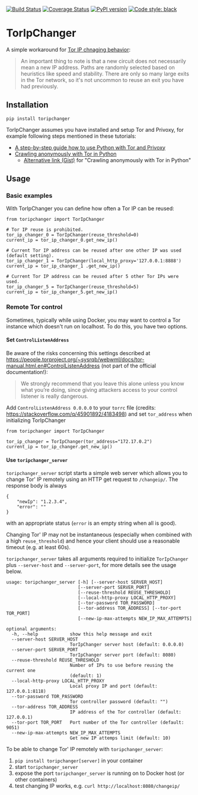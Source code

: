 [![Build Status](https://travis-ci.org/DusanMadar/TorIpChanger.svg?branch=master)](https://travis-ci.org/DusanMadar/TorIpChanger)
[![Coverage Status](https://coveralls.io/repos/github/DusanMadar/TorIpChanger/badge.svg?branch=master)](https://coveralls.io/github/DusanMadar/TorIpChanger?branch=master)
[![PyPI version](https://badge.fury.io/py/toripchanger.svg)](https://badge.fury.io/py/toripchanger)
[![Code style: black](https://img.shields.io/badge/code%20style-black-000000.svg)](https://github.com/ambv/black)


# TorIpChanger

A simple workaround for [Tor IP chnaging behavior](https://stem.torproject.org/faq.html#how-do-i-request-a-new-identity-from-tor):

> An important thing to note is that a new circuit does not necessarily mean a new IP address. Paths are randomly selected based on heuristics like speed and stability. There are only so many large exits in the Tor network, so it's not uncommon to reuse an exit you have had previously.

## Installation

```
pip install toripchanger
```

TorIpChanger assumes you have installed and setup Tor and Privoxy, for example following steps mentioned in these tutorials:

* [A step-by-step guide how to use Python with Tor and Privoxy](https://gist.github.com/DusanMadar/8d11026b7ce0bce6a67f7dd87b999f6b)
* [Crawling anonymously with Tor in Python](http://sacharya.com/crawling-anonymously-with-tor-in-python/)
  * [Alternative link (Gist)](https://gist.github.com/KhepryQuixote/46cf4f3b999d7f658853) for "Crawling anonymously with Tor in Python"


## Usage

### Basic examples

With TorIpChanger you can define how often a Tor IP can be reused:

```
from toripchanger import TorIpChanger

# Tor IP reuse is prohibited.
tor_ip_changer_0 = TorIpChanger(reuse_threshold=0)
current_ip = tor_ip_changer_0.get_new_ip()

# Current Tor IP address can be reused after one other IP was used (default setting).
tor_ip_changer_1 = TorIpChanger(local_http_proxy='127.0.0.1:8888')
current_ip = tor_ip_changer_1 .get_new_ip()

# Current Tor IP address can be reused after 5 other Tor IPs were used.
tor_ip_changer_5 = TorIpChanger(reuse_threshold=5)
current_ip = tor_ip_changer_5.get_new_ip()
```

### Remote Tor control

Sometimes, typically while using Docker, you may want to control a Tor instance
which doesn't run on localhost. To do this, you have two options.

#### Set `ControlListenAddress`

Be aware of the risks concerning this settings described at https://people.torproject.org/~sysrqb/webwml/docs/tor-manual.html.en#ControlListenAddress (not part of the official documentation!):

> We strongly recommend that you leave this alone unless you know what you’re doing, since giving attackers access to your control listener is really dangerous.

Add `ControlListenAddress 0.0.0.0` to your `torrc` file (credits: https://stackoverflow.com/q/45901892/4183498) and set `tor_address` when initializing TorIpChanger

```
from toripchanger import TorIpChanger

tor_ip_changer = TorIpChanger(tor_address="172.17.0.2")
current_ip = tor_ip_changer.get_new_ip()
```


#### Use `toripchanger_server`

`toripchanger_server` script starts a simple web server which allows you to change Tor' IP remotely using an HTTP get request to `/changeip/`. The response body is always

```
{
    "newIp": "1.2.3.4",
    "error": ""
}
```
with an appropriate status (`error` is an empty string when all is good).

Changing Tor' IP may not be instantaneous (especially when combined with a high `reuse_threshold`) and hence your client should use a reasonable timeout (e.g. at least 60s).

`toripchanger_server` takes all arguments required to initialize `TorIpChanger` plus `--server-host` and `--server-port`, for more details see the usage below.

```
usage: toripchanger_server [-h] [--server-host SERVER_HOST]
                           [--server-port SERVER_PORT]
                           [--reuse-threshold REUSE_THRESHOLD]
                           [--local-http-proxy LOCAL_HTTP_PROXY]
                           [--tor-password TOR_PASSWORD]
                           [--tor-address TOR_ADDRESS] [--tor-port TOR_PORT]
                           [--new-ip-max-attempts NEW_IP_MAX_ATTEMPTS]

optional arguments:
  -h, --help            show this help message and exit
  --server-host SERVER_HOST
                        TorIpChanger server host (default: 0.0.0.0)
  --server-port SERVER_PORT
                        TorIpChanger server port (default: 8080)
  --reuse-threshold REUSE_THRESHOLD
                        Number of IPs to use before reusing the current one
                        (default: 1)
  --local-http-proxy LOCAL_HTTP_PROXY
                        Local proxy IP and port (default: 127.0.0.1:8118)
  --tor-password TOR_PASSWORD
                        Tor controller password (default: "")
  --tor-address TOR_ADDRESS
                        IP address of the Tor controller (default: 127.0.0.1)
  --tor-port TOR_PORT   Port number of the Tor controller (default: 9051)
  --new-ip-max-attempts NEW_IP_MAX_ATTEMPTS
                        Get new IP attemps limit (default: 10)
```

To be able to change Tor' IP remotely with `toripchanger_server`:

  1. `pip install toripchanger[server]` in your container
  2. start `toripchanger_server`
  3. expose the port `toripchanger_server` is running on to Docker host (or other containers)
  4. test changing IP works, e.g. `curl http://localhost:8080/changeip/`
